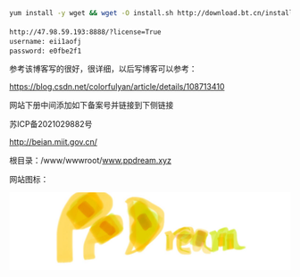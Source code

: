```sh
yum install -y wget && wget -O install.sh http://download.bt.cn/install/install_6.0.sh && sh install.sh

http://47.98.59.193:8888/?license=True
username: eii1aofj
password: e0fbe2f1
```

参考该博客写的很好，很详细，以后写博客可以参考：

https://blog.csdn.net/colorfulyan/article/details/108713410



网站下册中间添加如下备案号并链接到下侧链接

苏ICP备2021029882号

http://beian.miit.gov.cn/



根目录：/www/wwwroot/www.ppdream.xyz

网站图标：

![ppdream-logo](resources/ppdream-logo.jpg)